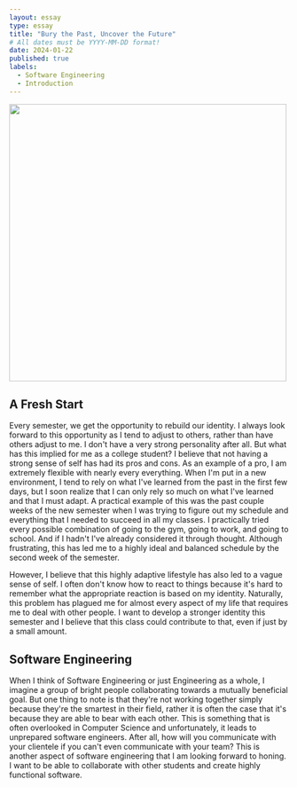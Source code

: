 ```yaml
---
layout: essay
type: essay
title: "Bury the Past, Uncover the Future"
# All dates must be YYYY-MM-DD format!
date: 2024-01-22
published: true
labels:
  - Software Engineering
  - Introduction
---
```


<div class="text-center p-4">
<img width="500px" class="rounded float-start pe-4" src="../img/essays/swing.jpg">
</div>

## A Fresh Start
Every semester, we get the opportunity to rebuild our identity. I always look forward to this opportunity as I tend to adjust to others, rather than have others adjust to me. I don't have a very strong personality after all. But what has this implied for me as a college student? I believe that not having a strong sense of self has had its pros and cons. As an example of a pro, I am extremely flexible with nearly every everything. When I'm put in a new environment, I tend to rely on what I've learned from the past in the first few days, but I soon realize that I can only rely so much on what I've learned and that I must adapt. A practical example of this was the past couple weeks of the new semester when I was trying to figure out my schedule and everything that I needed to succeed in all my classes. I practically tried every possible combination of going to the gym, going to work, and going to school. And if I hadn't I've already considered it through thought. Although frustrating, this has led me to a highly ideal and balanced schedule by the second week of the semester.

However, I believe that this highly adaptive lifestyle has also led to a vague sense of self. I often don't know how to react to things because it's hard to remember what the appropriate reaction is based on my identity. Naturally, this problem has plagued me for almost every aspect of my life that requires me to deal with other people. I want to develop a stronger identity this semester and I believe that this class could contribute to that, even if just by a small amount.

## Software Engineering
When I think of Software Engineering or just Engineering as a whole, I imagine a group of bright people collaborating towards a mutually beneficial goal. But one thing to note is that they're not working together simply because they're the smartest in their field, rather it is often the case that it's because they are able to bear with each other. This is something that is often overlooked in Computer Science and unfortunately, it leads to unprepared software engineers. After all, how will you communicate with your clientele if you can't even communicate with your team? This is another aspect of software engineering that I am looking forward to honing. I want to be able to collaborate with other students and create highly functional software.

